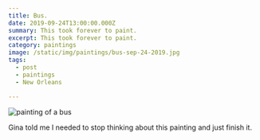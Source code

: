 ```yaml
---
title: Bus.
date: 2019-09-24T13:00:00.000Z
summary: This took forever to paint.
excerpt: This took forever to paint.
category: paintings
image: /static/img/paintings/bus-sep-24-2019.jpg
tags:
  - post 
  - paintings
  - New Orleans

---
```


![painting of a bus](/static/img/paintings/bus-painting-sep-24-2019.jpg "painting of a bus")

Gina told me I needed to stop thinking about this painting and just finish it.